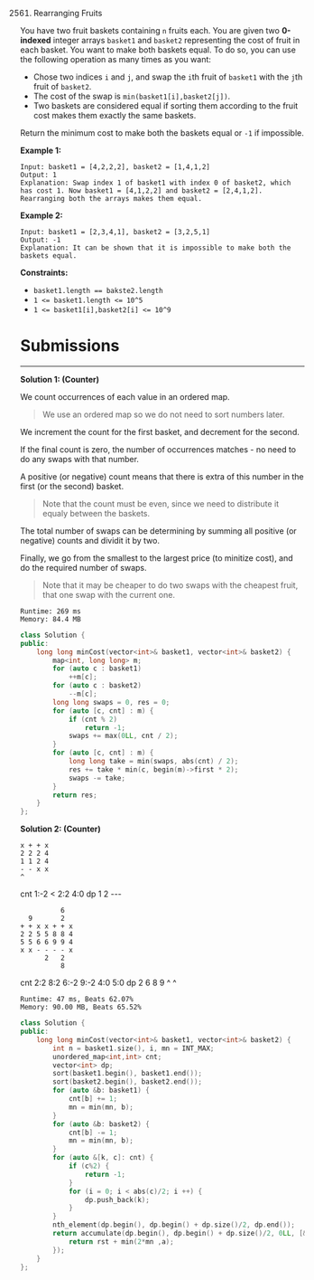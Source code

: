 2561. Rearranging Fruits

You have two fruit baskets containing `n` fruits each. You are given two **0-indexed** integer arrays `basket1` and `basket2` representing the cost of fruit in each basket. You want to make both baskets equal. To do so, you can use the following operation as many times as you want:

* Chose two indices `i` and `j`, and swap the `i`th fruit of `basket1` with the `j`th fruit of `basket2`.
* The cost of the swap is `min(basket1[i],basket2[j])`.
* Two baskets are considered equal if sorting them according to the fruit cost makes them exactly the same baskets.

Return the minimum cost to make both the baskets equal or `-1` if impossible.

 

**Example 1:**
```
Input: basket1 = [4,2,2,2], basket2 = [1,4,1,2]
Output: 1
Explanation: Swap index 1 of basket1 with index 0 of basket2, which has cost 1. Now basket1 = [4,1,2,2] and basket2 = [2,4,1,2]. Rearranging both the arrays makes them equal.
```

**Example 2:**
```
Input: basket1 = [2,3,4,1], basket2 = [3,2,5,1]
Output: -1
Explanation: It can be shown that it is impossible to make both the baskets equal.
```

**Constraints:**

* `basket1.length == bakste2.length`
* `1 <= basket1.length <= 10^5`
* `1 <= basket1[i],basket2[i] <= 10^9`

# Submissions
---
**Solution 1: (Counter)**

We count occurrences of each value in an ordered map.

> We use an ordered map so we do not need to sort numbers later.

We increment the count for the first basket, and decrement for the second.

If the final count is zero, the number of occurrences matches - no need to do any swaps with that number.

A positive (or negative) count means that there is extra of this number in the first (or the second) basket.

> Note that the count must be even, since we need to distribute it equaly between the baskets.

The total number of swaps can be determining by summing all positive (or negative) counts and dividit it by two.

Finally, we go from the smallest to the largest price (to minitize cost), and do the required number of swaps.

> Note that it may be cheaper to do two swaps with the cheapest fruit, that one swap with the current one.

```
Runtime: 269 ms
Memory: 84.4 MB
```
```c++
class Solution {
public:
    long long minCost(vector<int>& basket1, vector<int>& basket2) {
        map<int, long long> m;
        for (auto c : basket1)
            ++m[c];
        for (auto c : basket2)
            --m[c];
        long long swaps = 0, res = 0;
        for (auto [c, cnt] : m) {
            if (cnt % 2)
                return -1;
            swaps += max(0LL, cnt / 2);
        }
        for (auto [c, cnt] : m) {
            long long take = min(swaps, abs(cnt) / 2);
            res += take * min(c, begin(m)->first * 2);
            swaps -= take;
        }
        return res;
    }
};
```

**Solution 2: (Counter)**

    x + + x
    2 2 2 4
    1 1 2 4
    - - x x
    ^
cnt
    1:-2  <
    2:2
    4:0
dp
    1 2
    ---

              6
      9       2
    + + x x + + x
    2 2 5 5 8 8 4
    5 5 6 6 9 9 4
    x x - - - - x
          2   2
              8
cnt
    2:2
    8:2
    6:-2
    9:-2
    4:0
    5:0
dp
    2 6 8 9
    ^ ^

```
Runtime: 47 ms, Beats 62.07%
Memory: 90.00 MB, Beats 65.52%
```
```c++
class Solution {
public:
    long long minCost(vector<int>& basket1, vector<int>& basket2) {
        int n = basket1.size(), i, mn = INT_MAX;
        unordered_map<int,int> cnt;
        vector<int> dp;
        sort(basket1.begin(), basket1.end());
        sort(basket2.begin(), basket2.end());
        for (auto &b: basket1) {
            cnt[b] += 1;
            mn = min(mn, b);
        }
        for (auto &b: basket2) {
            cnt[b] -= 1;
            mn = min(mn, b);
        }
        for (auto &[k, c]: cnt) {
            if (c%2) {
                return -1;
            }
            for (i = 0; i < abs(c)/2; i ++) {
                dp.push_back(k);
            }
        }
        nth_element(dp.begin(), dp.begin() + dp.size()/2, dp.end());
        return accumulate(dp.begin(), dp.begin() + dp.size()/2, 0LL, [&](long long rst, int &a){
            return rst + min(2*mn ,a);
        });
    }
};
```
